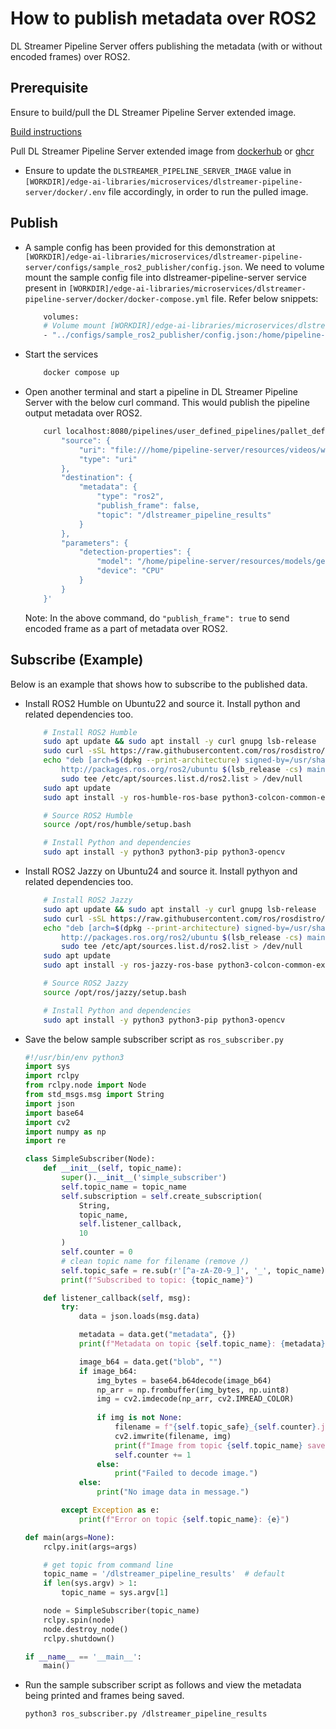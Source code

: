 # How to publish metadata over ROS2

DL Streamer Pipeline Server offers publishing the metadata (with or without encoded frames) over ROS2.

## Prerequisite

Ensure to build/pull the DL Streamer Pipeline Server extended image.

[Build instructions](./how-to-build-from-source.md)

Pull DL Streamer Pipeline Server extended image from [dockerhub](https://hub.docker.com/r/intel/dlstreamer-pipeline-server) or [ghcr](https://github.com/open-edge-platform/edge-ai-libraries/pkgs/container/edge-ai-libraries%2Fintel%2Fedge-ai-dlstreamer-pipeline-server)
- Ensure to update the `DLSTREAMER_PIPELINE_SERVER_IMAGE` value in `[WORKDIR]/edge-ai-libraries/microservices/dlstreamer-pipeline-server/docker/.env` file accordingly, in order to run the pulled image.

## Publish 

- A sample config has been provided for this demonstration at `[WORKDIR]/edge-ai-libraries/microservices/dlstreamer-pipeline-server/configs/sample_ros2_publisher/config.json`. We need to volume mount the sample config file into dlstreamer-pipeline-server service present in `[WORKDIR]/edge-ai-libraries/microservices/dlstreamer-pipeline-server/docker/docker-compose.yml` file. Refer below snippets:

    ```sh
        volumes:
        # Volume mount [WORKDIR]/edge-ai-libraries/microservices/dlstreamer-pipeline-server/configs/sample_ros2_publisher/config.json to config file that DL Streamer Pipeline Server container loads.
        - "../configs/sample_ros2_publisher/config.json:/home/pipeline-server/config.json"
    ```

- Start the services
    ```sh
        docker compose up
    ```
- Open another terminal and start a pipeline in DL Streamer Pipeline Server with the below curl command. This would publish the pipeline output metadata over ROS2.
    ```sh
        curl localhost:8080/pipelines/user_defined_pipelines/pallet_defect_detection -X POST -H 'Content-Type: application/json' -d '{
            "source": {
                "uri": "file:///home/pipeline-server/resources/videos/warehouse.avi",
                "type": "uri"
            },
            "destination": {
                "metadata": {
                    "type": "ros2",
                    "publish_frame": false,
                    "topic": "/dlstreamer_pipeline_results"
                }
            },
            "parameters": {
                "detection-properties": {
                    "model": "/home/pipeline-server/resources/models/geti/pallet_defect_detection/deployment/Detection/model/model.xml",
                    "device": "CPU"
                }
            }
        }'
    ```
    Note: In the above command, do `"publish_frame": true` to send encoded frame as a part of metadata over ROS2.


## Subscribe (Example)

Below is an example that shows how to subscribe to the published data.

- Install ROS2 Humble on Ubuntu22 and source it. Install python and related dependencies too.
    ```sh
        # Install ROS2 Humble
        sudo apt update && sudo apt install -y curl gnupg lsb-release
        sudo curl -sSL https://raw.githubusercontent.com/ros/rosdistro/master/ros.key -o /usr/share/keyrings/ros-archive-keyring.gpg
        echo "deb [arch=$(dpkg --print-architecture) signed-by=/usr/share/keyrings/ros-archive-keyring.gpg] \
            http://packages.ros.org/ros2/ubuntu $(lsb_release -cs) main" | \
            sudo tee /etc/apt/sources.list.d/ros2.list > /dev/null
        sudo apt update
        sudo apt install -y ros-humble-ros-base python3-colcon-common-extensions

        # Source ROS2 Humble
        source /opt/ros/humble/setup.bash

        # Install Python and dependencies
        sudo apt install -y python3 python3-pip python3-opencv
    ```

- Install ROS2 Jazzy on Ubuntu24 and source it. Install pythyon and related dependencies too.
    ```sh
        # Install ROS2 Jazzy
        sudo apt update && sudo apt install -y curl gnupg lsb-release
        sudo curl -sSL https://raw.githubusercontent.com/ros/rosdistro/master/ros.key -o /usr/share/keyrings/ros-archive-keyring.gpg
        echo "deb [arch=$(dpkg --print-architecture) signed-by=/usr/share/keyrings/ros-archive-keyring.gpg] \
            http://packages.ros.org/ros2/ubuntu $(lsb_release -cs) main" | \
            sudo tee /etc/apt/sources.list.d/ros2.list > /dev/null
        sudo apt update
        sudo apt install -y ros-jazzy-ros-base python3-colcon-common-extensions

        # Source ROS2 Jazzy
        source /opt/ros/jazzy/setup.bash

        # Install Python and dependencies
        sudo apt install -y python3 python3-pip python3-opencv
    ```

- Save the below sample subscriber script as `ros_subscriber.py`
    ```python
    #!/usr/bin/env python3
    import sys
    import rclpy
    from rclpy.node import Node
    from std_msgs.msg import String
    import json
    import base64
    import cv2
    import numpy as np
    import re

    class SimpleSubscriber(Node):
        def __init__(self, topic_name):
            super().__init__('simple_subscriber')
            self.topic_name = topic_name
            self.subscription = self.create_subscription(
                String,
                topic_name,
                self.listener_callback,
                10
            )
            self.counter = 0
            # clean topic name for filename (remove /)
            self.topic_safe = re.sub(r'[^a-zA-Z0-9_]', '_', topic_name)
            print(f"Subscribed to topic: {topic_name}")

        def listener_callback(self, msg):
            try:
                data = json.loads(msg.data)

                metadata = data.get("metadata", {})
                print(f"Metadata on topic {self.topic_name}: {metadata}")

                image_b64 = data.get("blob", "")
                if image_b64:
                    img_bytes = base64.b64decode(image_b64)
                    np_arr = np.frombuffer(img_bytes, np.uint8)
                    img = cv2.imdecode(np_arr, cv2.IMREAD_COLOR)
                    
                    if img is not None:
                        filename = f"{self.topic_safe}_{self.counter}.jpg"
                        cv2.imwrite(filename, img)
                        print(f"Image from topic {self.topic_name} saved to {filename}")
                        self.counter += 1
                    else:
                        print("Failed to decode image.")
                else:
                    print("No image data in message.")

            except Exception as e:
                print(f"Error on topic {self.topic_name}: {e}")

    def main(args=None):
        rclpy.init(args=args)

        # get topic from command line
        topic_name = '/dlstreamer_pipeline_results'  # default
        if len(sys.argv) > 1:
            topic_name = sys.argv[1]

        node = SimpleSubscriber(topic_name)
        rclpy.spin(node)
        node.destroy_node()
        rclpy.shutdown()

    if __name__ == '__main__':
        main()
    ```

- Run the sample subscriber script as follows and view the metadata being printed and frames being saved.
    ```sh
    python3 ros_subscriber.py /dlstreamer_pipeline_results
    ```